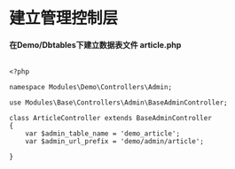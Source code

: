 # 建立管理控制层

#### 在Demo/Dbtables下建立数据表文件 article.php


```

<?php

namespace Modules\Demo\Controllers\Admin;

use Modules\Base\Controllers\Admin\BaseAdminController;

class ArticleController extends BaseAdminController
{
    var $admin_table_name = 'demo_article';
    var $admin_url_prefix = 'demo/admin/article';

}
```


